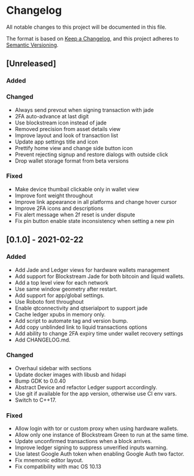 # Changelog
All notable changes to this project will be documented in this file.

The format is based on [Keep a Changelog](https://keepachangelog.com/en/1.0.0/),
and this project adheres to [Semantic Versioning](https://semver.org/spec/v2.0.0.html).

## [Unreleased]
### Added

### Changed
- Always send prevout when signing transaction with jade
- 2FA auto-advance at last digit
- Use blockstream icon instead of jade
- Removed precision from asset details view
- Improve layout and look of transaction list
- Update app settings title and icon
- Prettify home view and change side button icon
- Prevent rejecting signup and restore dialogs with outside click
- Drop wallet storage format from beta versions

### Fixed
- Make device thumbail clickable only in wallet view
- Improve font weight throughout
- Improve link appearance in all platforms and change hover cursor
- Improve 2FA icons and descriptions
- Fix alert message when 2f reset is under dispute
- Fix pin button enable state inconsistency when setting a new pin

## [0.1.0] - 2021-02-22
### Added
- Add Jade and Ledger views for hardware wallets management
- Add support for Blockstream Jade for both bitcoin and liquid wallets.
- Add a top level view for each network
- Use same window geometry after restart.
- Add support for app/global settings.
- Use Roboto font throughout
- Enable qtconnectivity and qtserialport to support jade
- Cache ledger xpubs in memory only.
- Add script to automate tag and version bump.
- Add copy unblinded link to liquid transactions options
- Add ability to change 2FA expiry time under wallet recovery settings
- Add CHANGELOG.md.

### Changed
- Overhaul sidebar with sections
- Update docker images with libusb and hidapi
- Bump GDK to 0.0.40
- Abstract Device and refactor Ledger support accordingly.
- Use git if available for the app version, otherwise use CI env vars.
- Switch to C++17.

### Fixed
- Allow login with tor or custom proxy when using hardware wallets.
- Allow only one instance of Blockstream Green to run at the same time.
- Update unconfirmed transactions when a block arrives.
- Improve ledger signing to suppress unverified inputs warning.
- Use latest Google Auth token when enabling Google Auth two factor.
- Fix mnemonic editor layout.
- Fix compatibility with mac OS 10.13
